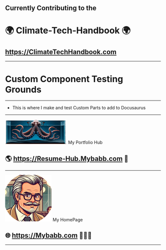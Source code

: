  
 <!--note to self for gh-pages deploy docusaurus  
                 GIT_USER=mybabb npm run deploy  -->
 ##  Currently Contributing to the

  # 🌍 Climate-Tech-Handbook 🌍
  ##   https://ClimateTechHandbook.com
 ---

#  Custom Component Testing Grounds 
 

 

---
  * This is where I make and test Custom Parts to add to Docusaurus

---


[![FrontPageImg](OctoPus22x80.png)](https://Resume-Hub.mybabb.com) My Portfolio Hub  
## 🌎 https://Resume-Hub.Mybabb.com  🦍  

---


[![FrontPage2Img](NewMe.png)](https://MyBaBB.com)  My HomePage 
## 🌐 https://Mybabb.com   🧑🏻‍💻  

---